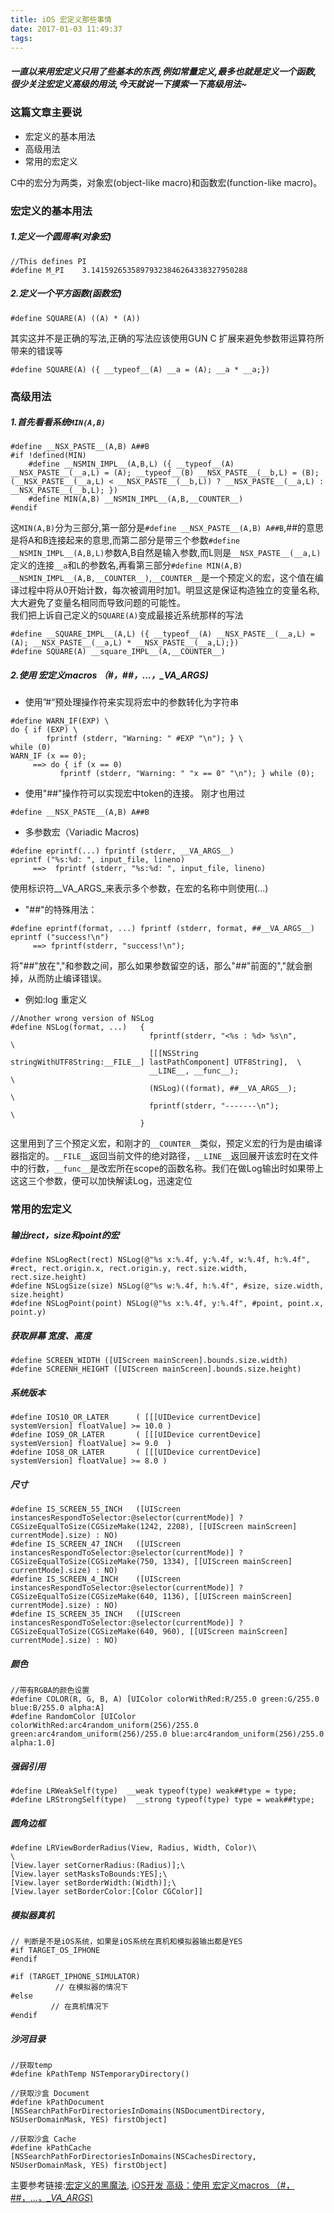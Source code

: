 ```yaml
---
title: iOS 宏定义那些事情
date: 2017-01-03 11:49:37
tags:
---
```


##### 一直以来用宏定义只用了些基本的东西,例如常量定义,最多也就是定义一个函数,很少关注宏定义高级的用法,今天就说一下摸索一下高级用法~

### 这篇文章主要说

- 宏定义的基本用法
- 高级用法
- 常用的宏定义


C中的宏分为两类，对象宏(object-like macro)和函数宏(function-like macro)。
### 宏定义的基本用法

##### 1.定义一个圆周率(对象宏)

```
//This defines PI
#define M_PI    3.14159265358979323846264338327950288
```
##### 2.定义一个平方函数(函数宏)

```
#define SQUARE(A) ((A) * (A))
```
其实这并不是正确的写法,正确的写法应该使用GUN C 扩展来避免参数带运算符所带来的错误等

```
#define SQUARE(A) ({ __typeof__(A) __a = (A); __a * __a;})
```


### 高级用法

##### 1.首先看看系统`MIN(A,B)`

```
#define __NSX_PASTE__(A,B) A##B
#if !defined(MIN)
    #define __NSMIN_IMPL__(A,B,L) ({ __typeof__(A) __NSX_PASTE__(__a,L) = (A); __typeof__(B) __NSX_PASTE__(__b,L) = (B); (__NSX_PASTE__(__a,L) < __NSX_PASTE__(__b,L)) ? __NSX_PASTE__(__a,L) : __NSX_PASTE__(__b,L); })
    #define MIN(A,B) __NSMIN_IMPL__(A,B,__COUNTER__)
#endif
```

这`MIN(A,B)`分为三部分,第一部分是`#define __NSX_PASTE__(A,B) A##B`,##的意思是将A和B连接起来的意思,而第二部分是带三个参数`#define __NSMIN_IMPL__(A,B,L)`参数A,B自然是输入参数,而L则是`__NSX_PASTE__(__a,L)`定义的连接`__a`和`L`的参数名,再看第三部分`#define MIN(A,B) __NSMIN_IMPL__(A,B,__COUNTER__)`,`__COUNTER__`是一个预定义的宏，这个值在编译过程中将从0开始计数，每次被调用时加1。明显这是保证构造独立的变量名称,大大避免了变量名相同而导致问题的可能性。<br>
我们把上诉自己定义的`SQUARE(A)`变成最接近系统那样的写法

```
#define __SQUARE_IMPL__(A,L) ({ __typeof__(A) __NSX_PASTE__(__a,L) = (A); __NSX_PASTE__(__a,L) * __NSX_PASTE__(__a,L);})
#define SQUARE(A) __square_IMPL__(A,__COUNTER__)
```

##### 2.使用 宏定义macros （#，##，...，__VA_ARGS_)

* 使用”#“预处理操作符来实现将宏中的参数转化为字符串

```
#define WARN_IF(EXP) \  
do { if (EXP) \  
        fprintf (stderr, "Warning: " #EXP "\n"); } \  
while (0)  
WARN_IF (x == 0);  
     ==> do { if (x == 0)  
           fprintf (stderr, "Warning: " "x == 0" "\n"); } while (0);
```

* 使用"##"操作符可以实现宏中token的连接。 刚才也用过

```
#define __NSX_PASTE__(A,B) A##B
```

* 多参数宏（Variadic Macros)

```
#define eprintf(...) fprintf (stderr, __VA_ARGS__)  
eprintf ("%s:%d: ", input_file, lineno)  
     ==>  fprintf (stderr, "%s:%d: ", input_file, lineno)
```
使用标识符__VA_ARGS_来表示多个参数，在宏的名称中则使用(...)

* "##"的特殊用法：

```
#define eprintf(format, ...) fprintf (stderr, format, ##__VA_ARGS__)  
eprintf ("success!\n")  
     ==> fprintf(stderr, "success!\n");
```
将"##"放在","和参数之间，那么如果参数留空的话，那么"##"前面的","就会删掉，从而防止编译错误。

* 例如:log 重定义

```
//Another wrong version of NSLog
#define NSLog(format, ...)   {
                               fprintf(stderr, "<%s : %d> %s\n",                                           \
                               [[[NSString stringWithUTF8String:__FILE__] lastPathComponent] UTF8String],  \
                               __LINE__, __func__);                                                        \
                               (NSLog)((format), ##__VA_ARGS__);                                           \
                               fprintf(stderr, "-------\n");                                               \
                             }
```

这里用到了三个预定义宏，和刚才的`__COUNTER__`类似，预定义宏的行为是由编译器指定的。`__FILE__`返回当前文件的绝对路径，`__LINE__`返回展开该宏时在文件中的行数，`__func__`是改宏所在scope的函数名称。我们在做Log输出时如果带上这这三个参数，便可以加快解读Log，迅速定位


### 常用的宏定义

##### 输出rect，size和point的宏
```
#define NSLogRect(rect) NSLog(@"%s x:%.4f, y:%.4f, w:%.4f, h:%.4f", #rect, rect.origin.x, rect.origin.y, rect.size.width, rect.size.height)
#define NSLogSize(size) NSLog(@"%s w:%.4f, h:%.4f", #size, size.width, size.height)
#define NSLogPoint(point) NSLog(@"%s x:%.4f, y:%.4f", #point, point.x, point.y)
```


##### 获取屏幕 宽度、高度

```
#define SCREEN_WIDTH ([UIScreen mainScreen].bounds.size.width)
#define SCREENH_HEIGHT ([UIScreen mainScreen].bounds.size.height)
```

##### 系统版本
```
#define IOS10_OR_LATER		( [[[UIDevice currentDevice] systemVersion] floatValue] >= 10.0 )
#define IOS9_OR_LATER		( [[[UIDevice currentDevice] systemVersion] floatValue] >= 9.0  )
#define IOS8_OR_LATER		( [[[UIDevice currentDevice] systemVersion] floatValue] >= 8.0 )
```
##### 尺寸

```
#define IS_SCREEN_55_INCH	([UIScreen instancesRespondToSelector:@selector(currentMode)] ? CGSizeEqualToSize(CGSizeMake(1242, 2208), [[UIScreen mainScreen] currentMode].size) : NO)
#define IS_SCREEN_47_INCH	([UIScreen instancesRespondToSelector:@selector(currentMode)] ? CGSizeEqualToSize(CGSizeMake(750, 1334), [[UIScreen mainScreen] currentMode].size) : NO)
#define IS_SCREEN_4_INCH	([UIScreen instancesRespondToSelector:@selector(currentMode)] ? CGSizeEqualToSize(CGSizeMake(640, 1136), [[UIScreen mainScreen] currentMode].size) : NO)
#define IS_SCREEN_35_INCH	([UIScreen instancesRespondToSelector:@selector(currentMode)] ? CGSizeEqualToSize(CGSizeMake(640, 960), [[UIScreen mainScreen] currentMode].size) : NO)
```


##### 颜色

```
//带有RGBA的颜色设置
#define COLOR(R, G, B, A) [UIColor colorWithRed:R/255.0 green:G/255.0 blue:B/255.0 alpha:A]
#define RandomColor [UIColor colorWithRed:arc4random_uniform(256)/255.0 green:arc4random_uniform(256)/255.0 blue:arc4random_uniform(256)/255.0 alpha:1.0]

```

##### 强弱引用

```
#define LRWeakSelf(type)  __weak typeof(type) weak##type = type;
#define LRStrongSelf(type)  __strong typeof(type) type = weak##type;
```

##### 圆角边框

```
#define LRViewBorderRadius(View, Radius, Width, Color)\
\
[View.layer setCornerRadius:(Radius)];\
[View.layer setMasksToBounds:YES];\
[View.layer setBorderWidth:(Width)];\
[View.layer setBorderColor:[Color CGColor]]
```

##### 模拟器真机

```
// 判断是不是iOS系统，如果是iOS系统在真机和模拟器输出都是YES
#if TARGET_OS_IPHONE  
#endif  
   
#if (TARGET_IPHONE_SIMULATOR)    
          // 在模拟器的情况下
#else
         // 在真机情况下
#endif
```
##### 沙河目录

```
//获取temp
#define kPathTemp NSTemporaryDirectory() 
   
//获取沙盒 Document
#define kPathDocument [NSSearchPathForDirectoriesInDomains(NSDocumentDirectory, NSUserDomainMask, YES) firstObject] 
   
//获取沙盒 Cache
#define kPathCache [NSSearchPathForDirectoriesInDomains(NSCachesDirectory, NSUserDomainMask, YES) firstObject]
```


主要参考链接:[宏定义的黑魔法](https://onevcat.com/2014/01/black-magic-in-macro/), [iOS开发 高级：使用 宏定义macros （#，##，...，__VA_ARGS_)](http://blog.csdn.net/songrotek/article/details/8929963)











